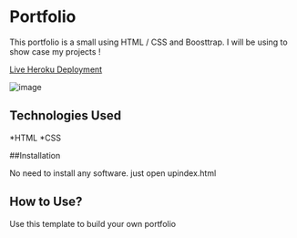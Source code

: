 # Portfolio

This portfolio is a small using HTML / CSS and Boosttrap. I will be using to show case my projects !

[Live Heroku Deployment](https://portfolio-noori.herokuapp.com)

![image](C:\Users\Home1\Pictures\screenshot12.jpg)
## Technologies Used

*HTML
*CSS

##Installation

No need to install any software. just open upindex.html

## How to Use?

Use this template to build your own portfolio
